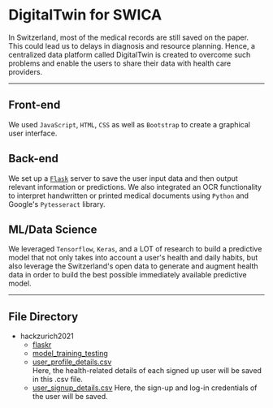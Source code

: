 # DigitalTwin for SWICA
In Switzerland, most of the medical records are still saved on the paper. This could lead us to delays in diagnosis and resource planning. Hence, a centralized data platform called DigitalTwin is created to overcome such problems and enable the users to share their data with health care providers.

-------
## Front-end

We used `JavaScript`, `HTML`, `CSS` as well as `Bootstrap` to create a graphical user interface. 

## Back-end
We set up a [`Flask`](https://flask.palletsprojects.com/en/2.0.x/) server to save the user input data and then output relevant information or predictions. We also integrated an OCR functionality to interpret handwritten or printed medical documents using `Python` and Google's `Pytesseract` library.


## ML/Data Science
We leveraged `Tensorflow`, `Keras`, and a LOT of research to build a predictive model that not only takes into account a user's health and daily habits, but also leverage the Switzerland's open data to generate and augment health data in order to build the best possible immediately available predictive model.

---------

## File Directory

* hackzurich2021
    * [flaskr](./tree-md) 
    * [model_training_testing](./model_training_testing)
    * [user_profile_details.csv](./user_profile_details.csv)  
    Here, the health-related details of each signed up user will be saved in this .csv file. 
    * [user_signup_details.csv](./user_signup_details.csv)
    Here, the sign-up and log-in credentials of the user will be saved. 
    